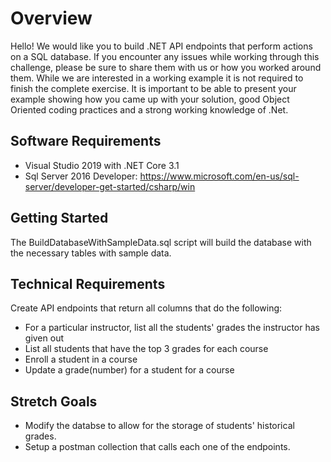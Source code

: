 # Overview 

Hello! We would like you to build .NET API endpoints that perform actions on a SQL database. If you encounter any issues while working through this challenge, please be sure to share them with us or how you worked around them. While we are interested in a working example it is not required to finish the complete exercise.  It is important to be able to present your example showing how you came up with your solution, good Object Oriented coding practices and a strong working knowledge of .Net.

## Software Requirements

- Visual Studio 2019 with .NET Core 3.1
- Sql Server 2016 Developer: https://www.microsoft.com/en-us/sql-server/developer-get-started/csharp/win

## Getting Started

The BuildDatabaseWithSampleData.sql script will build the database with the necessary tables with sample data.

## Technical Requirements

Create API endpoints that return all columns that do the following:

* For a particular instructor, list all the students' grades the instructor has given out
* List all students that have the top 3 grades for each course
* Enroll a student in a course
* Update a grade(number) for a student for a course

## Stretch Goals

* Modify the databse to allow for the storage of students' historical grades.
* Setup a postman collection that calls each one of the endpoints.
